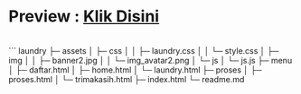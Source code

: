 <h1>Preview : <a href="https://kikukeii.github.io/semester-5/Pemrograman-Web-Dasar/source-code/laundry/">Klik Disini</a></h1>
<br>
```
laundry
├─ assets
│  ├─ css
│  │  ├─ laundry.css
│  │  └─ style.css
│  ├─ img
│  │  ├─ banner2.jpg
│  │  └─ img_avatar2.png
│  └─ js
│     └─ js.js
├─ menu
│  ├─ daftar.html
│  ├─ home.html
│  └─ laundry.html
├─ proses
│  ├─ proses.html
│  └─ trimakasih.html
├─ index.html
└─ readme.md

```

```
